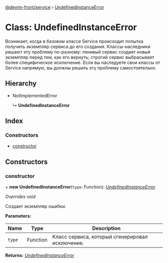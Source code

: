 [@devim-front/service](../README.md) › [UndefinedInstanceError](undefinedinstanceerror.md)

# Class: UndefinedInstanceError

Возникает, когда в базовом классе Service происходит попытка получить
экземпляр сервиса до его создания. Классы-наследники решают эту проблему
по-разному: ленивый сервис создает новый экземпляр перед тем, как его
вернуть; строгий сервис выбрасывает более специфическое исключение.
Если вы наследуете свои классы от Service напрямую, вы должны решить эту
проблему самостоятельно.

## Hierarchy

* NotImplementedError

  ↳ **UndefinedInstanceError**

## Index

### Constructors

* [constructor](undefinedinstanceerror.md#markdown-header-constructor)

## Constructors

### <a id="markdown-header-constructor" name="markdown-header-constructor"></a>  constructor

\+ **new UndefinedInstanceError**(`type`: Function): *[UndefinedInstanceError](undefinedinstanceerror.md)*

*Overrides void*

Создает экземпляр ошибки.

**Parameters:**

Name | Type | Description |
------ | ------ | ------ |
`type` | Function | Класс сервиса, который сгенерировал исключение.  |

**Returns:** *[UndefinedInstanceError](undefinedinstanceerror.md)*
